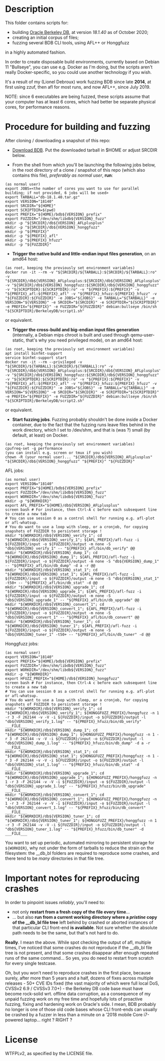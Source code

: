 Description
===========
This folder contains scripts for:

* building [Oracle Berkeley DB](https://www.oracle.com/technetwork/database/database-technologies/berkeleydb/index.html), at version *18.1.40* as of October 2020;
* creating an initial corpus of files;
* fuzzing several BDB CLI tools, using AFL++ or Honggfuzz

in a highly automated fashion.

In order to create disposable build environments, currently based on Debian 11 "Bullseye", you can use e.g. Docker as I'm doing, but the scripts aren't really Docker-specific, so you could use another technology if you wish.

It's a result of my (Lionel Debroux) work fuzzing BDB since late **2014**, at first using zzuf, then afl for most runs, and now AFL++, since July 2019.

NOTE: since 6 executables are being fuzzed, these scripts assume that your computer has at least 6 cores, which had better be separate physical cores, for performance reasons.


Procedure for building and fuzzing
==================================
After cloning / downloading a snapshot of this repo:

* [Download BDB](https://www.oracle.com/technetwork/database/database-technologies/berkeleydb/downloads/index.html). Put the downloaded tarball in $HOME or adjust SRCDIR below.

* From the shell from which you'll be launching the following jobs below, in the root directory of a clone / snapshot of this repo (which also contains this file), *preferably as normal user*, **run**:

```
(as normal user)
export JOBS=<the number of cores you want to use for parallel building; if not provided, 6 jobs will be used>
export TARBALL="db-18.1.40.tar.gz"
export VERSION="18140"
export SRCDIR="${HOME}"
export SCRIPTDIR=$(pwd)
export PREFIX="${HOME}/bdb${VERSION}_prefix"
export FUZZDIR="/dev/shm/libdb${VERSION}_fuzz"
mkdir -p "${SRCDIR}/db${VERSION}_AFLplusplus"
mkdir -p "${SRCDIR}/db${VERSION}_honggfuzz"
mkdir -p "${PREFIX}"
mkdir -p "${PREFIX}_afl"
mkdir -p "${PREFIX}_hfuzz"
mkdir -p "${FUZZDIR}"
```

* **Trigger the native build and little-endian input files generation**, on an amd64 host:

```
(as root, keeping the previously set environment variables)
docker run -it --rm -v "${SRCDIR}/${TARBALL}:${SRCDIR}/${TARBALL}:ro" -v "${SRCDIR}/db${VERSION}_AFLplusplus:${SRCDIR}/db${VERSION}_AFLplusplus" -v "${SRCDIR}/db${VERSION}_honggfuzz:${SRCDIR}/db${VERSION}_honggfuzz" -v "${SCRIPTDIR}:${SCRIPTDIR}:ro" -v "${PREFIX}:${PREFIX}" -v "${PREFIX}_afl:${PREFIX}_afl" -v "${PREFIX}_hfuzz:${PREFIX}_hfuzz" -v "${FUZZDIR}:${FUZZDIR}" -e JOBS="${JOBS}" -e TARBALL="${TARBALL}" -e VERSION="${VERSION}" -e SRCDIR="${SRCDIR}" -e SCRIPTDIR="${SCRIPTDIR}" -e PREFIX="${PREFIX}" -e FUZZDIR="${FUZZDIR}" debian:bullseye /bin/sh "${SCRIPTDIR}/BerkeleyDB/script1.sh"
```
or equivalent.

* **Trigger the cross-build and big-endian input files generation** (internally, a Debian mips chroot is built and used through qemu-user-static, that's why you need privileged mode), on an amd64 host:

```
(as root, keeping the previously set environment variables)
apt install binfmt-support
service binfmt-support start
docker run -it --rm --privileged -v "${SRCDIR}/${TARBALL}:${SRCDIR}/${TARBALL}:ro" -v "${SRCDIR}/db${VERSION}_AFLplusplus:${SRCDIR}/db${VERSION}_AFLplusplus" -v "${SRCDIR}/db${VERSION}_honggfuzz:${SRCDIR}/db${VERSION}_honggfuzz" -v "${SCRIPTDIR}:${SCRIPTDIR}:ro" -v "${PREFIX}:${PREFIX}" -v "${PREFIX}_afl:${PREFIX}_afl" -v "${PREFIX}_hfuzz:${PREFIX}_hfuzz" -v "${FUZZDIR}:${FUZZDIR}" -e JOBS="${JOBS}" -e TARBALL="${TARBALL}" -e VERSION="${VERSION}" -e SRCDIR="${SRCDIR}" -e SCRIPTDIR="${SCRIPTDIR}" -e PREFIX="${PREFIX}" -e FUZZDIR="${FUZZDIR}" debian:bullseye /bin/sh "${SCRIPTDIR}/BerkeleyDB/script2.sh"
```
or equivalent.

* **Start fuzzing jobs**. Fuzzing probably shouldn't be done inside a Docker container, due to the fact that the fuzzing runs leave files behind in the work directory, which I set to  /dev/shm, and that is (was ?) small (by default, at least) on Docker.

```shell
(as root, keeping the previously set environment variables)
cpufreq-set -g performance
(you can install e.g. screen or tmux if you wish)
chown -R (your normal user)... "${SRCDIR}/db${VERSION}_AFLplusplus" "${SRCDIR}/db${VERSION}_honggfuzz" "${PREFIX}" "${FUZZDIR}"
```


AFL jobs:
```
(as normal user)
export VERSION="18140"
export PREFIX="${HOME}/bdb${VERSION}_prefix"
export FUZZDIR="/dev/shm/libdb${VERSION}_fuzz"
export WORKDIR="/dev/shm/libdb${VERSION}_fuzz"
mkdir -p "${WORKDIR}"
export AFL_PREFIX="${HOME}/db${VERSION}_AFLplusplus"
screen bash # For instance, then Ctrl-A c before each subsequent line to create a new tab
# You can use session 0 as a control shell for running e.g. afl-plot or afl-whatsup.
# You do want to use a loop with sleep, or a cronjob, for copying snapshots of FUZZDIR to persistent storage !
mkdir "${WORKDIR}/db${VERSION}_verify_1"; cd "${WORKDIR}/db${VERSION}_verify_1"; ${AFL_PREFIX}/afl-fuzz -i ${FUZZDIR}/input -o ${FUZZDIR}/output -m none -S "db${VERSION}_verify_1" -- "${PREFIX}_afl/bin/db_verify" @@
mkdir "${WORKDIR}/db${VERSION}_dump_1"; cd "${WORKDIR}/db${VERSION}_dump_1"; ${AFL_PREFIX}/afl-fuzz -i ${FUZZDIR}/input -o ${FUZZDIR}/output -m none -S "db${VERSION}_dump_1" -- "${PREFIX}_afl/bin/db_dump" -d a -r @@
mkdir "${WORKDIR}/db${VERSION}_stat_1"; cd "${WORKDIR}/db${VERSION}_stat_1"; ${AFL_PREFIX}/afl-fuzz -i ${FUZZDIR}/input -o ${FUZZDIR}/output -m none -S "db${VERSION}_stat_1" -t50+ -- "${PREFIX}_afl/bin/db_stat" -d @@
mkdir "${WORKDIR}/db${VERSION}_upgrade_1"; cd "${WORKDIR}/db${VERSION}_upgrade_1"; ${AFL_PREFIX}/afl-fuzz -i ${FUZZDIR}/input -o ${FUZZDIR}/output -m none -S "db${VERSION}_upgrade_1" -- "${PREFIX}_afl/bin/db_upgrade" @@
mkdir "${WORKDIR}/db${VERSION}_convert_1"; cd "${WORKDIR}/db${VERSION}_convert_1"; ${AFL_PREFIX}/afl-fuzz -i ${FUZZDIR}/input -o ${FUZZDIR}/output -m none -S "db${VERSION}_convert_1" -- "${PREFIX}_afl/bin/db_convert" @@
mkdir "${WORKDIR}/db${VERSION}_tuner_1"; cd "${WORKDIR}/db${VERSION}_tuner_1"; ${AFL_PREFIX}/afl-fuzz -i ${FUZZDIR}/input -o ${FUZZDIR}/output -m none -S "db${VERSION}_tuner_1" -t50+ -- "${PREFIX}_afl/bin/db_tuner" -d @@
```

Honggfuzz jobs:

```
(as normal user)
export VERSION="18140"
export PREFIX="${HOME}/bdb${VERSION}_prefix"
export FUZZDIR="/dev/shm/libdb${VERSION}_fuzz"
export WORKDIR="/dev/shm/libdb${VERSION}_fuzz"
mkdir -p "${WORKDIR}"
export HFUZZ_PREFIX="${HOME}/db${VERSION}_honggfuzz"
screen bash # For instance, then Ctrl-A c before each subsequent line to create a new tab
# You can use session 0 as a control shell for running e.g. afl-plot or afl-whatsup.
# You do want to use a loop with sleep, or a cronjob, for copying snapshots of FUZZDIR to persistent storage !
mkdir "${WORKDIR}/db${VERSION}_verify_1"; cd "${WORKDIR}/db${VERSION}_verify_1"; ${HONGGFUZZ_PREFIX}/honggfuzz -n 1 -r 3 -F 262144 -v -V -i ${FUZZDIR}/input -o ${FUZZDIR}/output -l "db${VERSION}_verify_1.log" -- "${PREFIX}_hfuzz/bin/db_verify" ___FILE___
mkdir "${WORKDIR}/db${VERSION}_dump_1"; cd "${WORKDIR}/db${VERSION}_dump_1"; ${HONGGFUZZ_PREFIX}/honggfuzz -n 1 -r 3 -F 262144 -v -V -i ${FUZZDIR}/input -o ${FUZZDIR}/output -l "db${VERSION}_dump_1.log" -- "${PREFIX}_hfuzz/bin/db_dump" -d a -r ___FILE___
mkdir "${WORKDIR}/db${VERSION}_stat_1"; cd "${WORKDIR}/db${VERSION}_stat_1"; ${HONGGFUZZ_PREFIX}/honggfuzz -n 1 -r 3 -F 262144 -v -V -i ${FUZZDIR}/input -o ${FUZZDIR}/output -l "db${VERSION}_stat_1.log" -- "${PREFIX}_hfuzz/bin/db_stat" -d ___FILE___
mkdir "${WORKDIR}/db${VERSION}_upgrade_1"; cd "${WORKDIR}/db${VERSION}_upgrade_1"; ${HONGGFUZZ_PREFIX}/honggfuzz -n 1 -r 3 -F 262144 -v -V -i ${FUZZDIR}/input -o ${FUZZDIR}/output -l "db${VERSION}_upgrade_1.log" -- "${PREFIX}_hfuzz/bin/db_upgrade" ___FILE___
mkdir "${WORKDIR}/db${VERSION}_convert_1"; cd "${WORKDIR}/db${VERSION}_convert_1"; ${HONGGFUZZ_PREFIX}/honggfuzz -n 1 -r 3 -F 262144 -v -V -i ${FUZZDIR}/input -o ${FUZZDIR}/output -l "db${VERSION}_convert_1.log" -- "${PREFIX}_hfuzz/bin/db_convert" ___FILE___
mkdir "${WORKDIR}/db${VERSION}_tuner_1"; cd "${WORKDIR}/db${VERSION}_tuner_1"; ${HONGGFUZZ_PREFIX}/honggfuzz -n 1 -r 3 -F 262144 -v -V -i ${FUZZDIR}/input -o ${FUZZDIR}/output -l "db${VERSION}_tuner_1.log" -- "${PREFIX}_hfuzz/bin/db_tuner" -d ___FILE___
```


You want to set up periodic, automated mirroring to persistent storage for `${WORKDIR}`, why not under the form of tarballs to reduce the strain on the filesystem: the __db_bl folders are required to reproduce some crashes, and there tend to be _many_ directories in that file tree.


Important notes for reproducing crashes
=======================================
In order to pinpoint issues *reliably*, you'll need to:

* not only **restart from a fresh copy of the file every time**...
* ... but also **run from a current working directory where a _pristine_ copy of the __db_bl file tree** left behind by crashed or aborted instances of that particular CLI front-end **is available**. Not sure whether the absolute path needs to be the same, but that's not hard to do.

**Really**. I mean the above. While spot checking the output of afl, multiple times, I've noticed that some crashes do not reproduce if the __db_bl file tree is not present, and that some crashes disappear after enough repeated runs of the same command... So yes, you do need to restart from scratch for every single testcase.

Oh, but you won't need to reproduce crashes in the first place, because surely, after more than 5 years and a half, dozens of fixes across multiple releases - 50+ CVE IDs fixed (the vast majority of which were full local DoS, CVSSv2 6.9 / CVSSv3 7.0+) - the Berkeley DB code base must have become rock-solid wrt. offline data corruption, as a consequence of my unpaid fuzzing work on my free time and hopefully lots of proactive fuzzing, fixing and hardening work on Oracle's side. I mean, BDB probably no longer is one of those old code bases whose CLI front-ends can usually be crashed by a fuzzer in less than a minute on a '2018 mobile Core i7-powered laptop... right ? RIGHT ?


License
=======
WTFPLv2, as specified by the LICENSE file.
